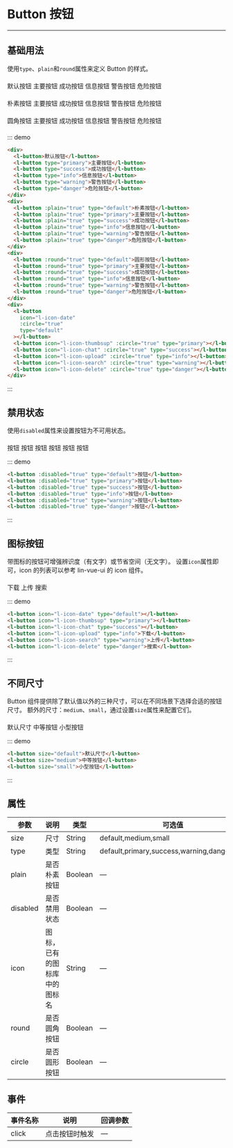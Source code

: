 <style lang="scss" scoped>
.row {
  margin-top: 20px;
  .l-button {
    margin-right: 10px;
  }
}
</style>

# Button 按钮

---

## 基础用法

使用`type`、`plain`和`round`属性来定义 Button 的样式。

<div class="demo-block">
    <div class="row">
      <l-button>默认按钮</l-button>
      <l-button type="primary">主要按钮</l-button>
      <l-button type="success">成功按钮</l-button>
      <l-button type="info">信息按钮</l-button>
      <l-button type="warning">警告按钮</l-button>
      <l-button type="danger">危险按钮</l-button>
    </div>
    <div class="row">
      <l-button :plain="true" type="default">朴素按钮</l-button>
      <l-button :plain="true" type="primary">主要按钮</l-button>
      <l-button :plain="true" type="success">成功按钮</l-button>
      <l-button :plain="true" type="info">信息按钮</l-button>
      <l-button :plain="true" type="warning">警告按钮</l-button>
      <l-button :plain="true" type="danger">危险按钮</l-button>
    </div>
    <div class="row">
      <l-button :round="true" type="default">圆角按钮</l-button>
      <l-button :round="true" type="primary">主要按钮</l-button>
      <l-button :round="true" type="success">成功按钮</l-button>
      <l-button :round="true" type="info">信息按钮</l-button>
      <l-button :round="true" type="warning">警告按钮</l-button>
      <l-button :round="true" type="danger">危险按钮</l-button>
    </div>
    <div class="row">
      <l-button icon="l-icon-date" :circle="true" type="default"></l-button>
      <l-button icon="l-icon-thumbsup" :circle="true" type="primary"></l-button>
      <l-button icon="l-icon-chat" :circle="true" type="success"></l-button>
      <l-button icon="l-icon-upload" :circle="true" type="info"></l-button>
      <l-button icon="l-icon-search" :circle="true" type="warning"></l-button>
      <l-button icon="l-icon-delete" :circle="true" type="danger"></l-button>
    </div>
</div>

::: demo

```html
<div>
  <l-button>默认按钮</l-button>
  <l-button type="primary">主要按钮</l-button>
  <l-button type="success">成功按钮</l-button>
  <l-button type="info">信息按钮</l-button>
  <l-button type="warning">警告按钮</l-button>
  <l-button type="danger">危险按钮</l-button>
</div>
<div>
  <l-button :plain="true" type="default">朴素按钮</l-button>
  <l-button :plain="true" type="primary">主要按钮</l-button>
  <l-button :plain="true" type="success">成功按钮</l-button>
  <l-button :plain="true" type="info">信息按钮</l-button>
  <l-button :plain="true" type="warning">警告按钮</l-button>
  <l-button :plain="true" type="danger">危险按钮</l-button>
</div>
<div>
  <l-button :round="true" type="default">圆形按钮</l-button>
  <l-button :round="true" type="primary">主要按钮</l-button>
  <l-button :round="true" type="success">成功按钮</l-button>
  <l-button :round="true" type="info">信息按钮</l-button>
  <l-button :round="true" type="warning">警告按钮</l-button>
  <l-button :round="true" type="danger">危险按钮</l-button>
</div>
<div>
  <l-button
    icon="l-icon-date"
    :circle="true"
    type="default"
  ></l-button>
  <l-button icon="l-icon-thumbsup" :circle="true" type="primary"></l-button>
  <l-button icon="l-icon-chat" :circle="true" type="success"></l-button>
  <l-button icon="l-icon-upload" :circle="true" type="info"></l-button>
  <l-button icon="l-icon-search" :circle="true" type="warning"></l-button>
  <l-button icon="l-icon-delete" :circle="true" type="danger"></l-button>
</div>
```

:::

## 禁用状态

使用`disabled`属性来设置按钮为不可用状态。

<div class="demo-block row">
      <l-button :disabled="true" type="default">按钮</l-button>
      <l-button :disabled="true" type="primary">按钮</l-button>
      <l-button :disabled="true" type="success">按钮</l-button>
      <l-button :disabled="true" type="info">按钮</l-button>
      <l-button :disabled="true" type="warning">按钮</l-button>
      <l-button :disabled="true" type="danger">按钮</l-button>
</div>

::: demo

```html
<l-button :disabled="true" type="default">按钮</l-button>
<l-button :disabled="true" type="primary">按钮</l-button>
<l-button :disabled="true" type="success">按钮</l-button>
<l-button :disabled="true" type="info">按钮</l-button>
<l-button :disabled="true" type="warning">按钮</l-button>
<l-button :disabled="true" type="danger">按钮</l-button>
```

:::

## 图标按钮

带图标的按钮可增强辨识度（有文字）或节省空间（无文字）。
设置`icon`属性即可，icon 的列表可以参考 lin-vue-ui 的 icon 组件。

<div class="demo-block row">
  <l-button icon="l-icon-date" type="default"></l-button>
  <l-button icon="l-icon-thumbsup" type="primary"></l-button>
  <l-button icon="l-icon-chat" type="success"></l-button>
  <l-button icon="l-icon-upload" type="info">下载</l-button>
  <l-button icon="l-icon-search" type="warning">上传</l-button>
  <l-button icon="l-icon-delete" type="danger">搜索</l-button>
</div>

::: demo

```html
<l-button icon="l-icon-date" type="default"></l-button>
<l-button icon="l-icon-thumbsup" type="primary"></l-button>
<l-button icon="l-icon-chat" type="success"></l-button>
<l-button icon="l-icon-upload" type="info">下载</l-button>
<l-button icon="l-icon-search" type="warning">上传</l-button>
<l-button icon="l-icon-delete" type="danger">搜索</l-button>
```

:::

## 不同尺寸

Button 组件提供除了默认值以外的三种尺寸，可以在不同场景下选择合适的按钮尺寸。
额外的尺寸：`medium`、`small`，通过设置`size`属性来配置它们。

<div class="demo-block row">
  <l-button size="default">默认尺寸</l-button>
  <l-button size="medium">中等按钮</l-button>
  <l-button size="small">小型按钮</l-button>
</div>

::: demo

```html
<l-button size="default">默认尺寸</l-button>
<l-button size="medium">中等按钮</l-button>
<l-button size="small">小型按钮</l-button>
```

:::

## 属性

| 参数     | 说明                         | 类型    | 可选值                                      | 默认值  |
| -------- | ---------------------------- | ------- | ------------------------------------------- | ------- |
| size     | 尺寸                         | String  | default,medium,small                        | default |
| type     | 类型                         | String  | default,primary,success,warning,danger,info | default |
| plain    | 是否朴素按钮                 | Boolean | —                                           | false   |
| disabled | 是否禁用状态                 | Boolean | —                                           | false   |
| icon     | 图标，已有的图标库中的图标名 | String  | —                                           | —       |
| round    | 是否圆角按钮                 | Boolean | —                                           | false   |
| circle   | 是否圆形按钮                 | Boolean | —                                           | false   |

## 事件

| 事件名称 | 说明           | 回调参数 |
| -------- | -------------- | -------- |
| click    | 点击按钮时触发 | —        |
